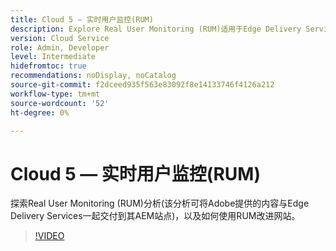 ```yaml
---
title: Cloud 5 — 实时用户监控(RUM)
description: Explore Real User Monitoring (RUM)适用于Edge Delivery Services。
version: Cloud Service
role: Admin, Developer
level: Intermediate
hidefromtoc: true
recommendations: noDisplay, noCatalog
source-git-commit: f2dceed935f563e83092f8e14133746f4126a212
workflow-type: tm+mt
source-wordcount: '52'
ht-degree: 0%

---
```


# Cloud 5 — 实时用户监控(RUM)

探索Real User Monitoring (RUM)分析(该分析可将Adobe提供的内容与Edge Delivery Services一起交付到其AEM站点)，以及如何使用RUM改进网站。

>[!VIDEO](https://video.tv.adobe.com/v/3427495?quality=12&learn=on)

